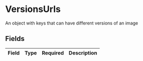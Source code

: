 # VersionsUrls

An object with keys that can have different versions of an image


## Fields

| Field       | Type        | Required    | Description |
| ----------- | ----------- | ----------- | ----------- |